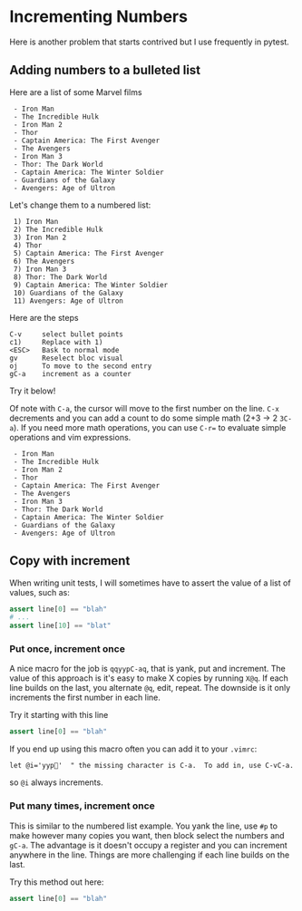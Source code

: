 # Incrementing Numbers

Here is another problem that starts contrived but I use frequently in pytest.

## Adding numbers to a bulleted list
Here are a list of some Marvel films
```
 - Iron Man
 - The Incredible Hulk
 - Iron Man 2
 - Thor
 - Captain America: The First Avenger
 - The Avengers
 - Iron Man 3
 - Thor: The Dark World
 - Captain America: The Winter Soldier
 - Guardians of the Galaxy
 - Avengers: Age of Ultron
```

Let's change them to a numbered list:
```
 1) Iron Man
 2) The Incredible Hulk
 3) Iron Man 2
 4) Thor
 5) Captain America: The First Avenger
 6) The Avengers
 7) Iron Man 3
 8) Thor: The Dark World
 9) Captain America: The Winter Soldier
 10) Guardians of the Galaxy
 11) Avengers: Age of Ultron
```

Here are the steps
```
C-v     select bullet points
c1)     Replace with 1)
<ESC>   Bask to normal mode
gv      Reselect bloc visual
oj      To move to the second entry
gC-a    increment as a counter
```
Try it below!

Of note with `C-a`, the cursor will move to the first number on the line. `C-x`
decrements and you can add a count to do some simple math (2+3 -> 2 `3C-a`).
If you need more math operations, you can use `C-r=` to evaluate simple operations
and vim expressions.

```
 - Iron Man                            
 - The Incredible Hulk                 
 - Iron Man 2                          
 - Thor                                
 - Captain America: The First Avenger  
 - The Avengers                        
 - Iron Man 3                          
 - Thor: The Dark World                
 - Captain America: The Winter Soldier 
 - Guardians of the Galaxy             
 - Avengers: Age of Ultron             
```
                                      
## Copy with increment
When writing unit tests, I will sometimes have to assert the value of a list
of values, such as:
```python
assert line[0] == "blah"
# ...
assert line[10] == "blat"
```

### Put once, increment once
A nice macro for the job is `qqyypC-aq`, that is yank, put and increment.
The value of this approach is it's easy to make X copies by running `X@q`.
If each line builds on the last, you alternate `@q`, edit, repeat.  The downside
is it only increments the first number in each line.

Try it starting with this line
```python
assert line[0] == "blah"
```

If you end up using this macro often you can add it to your `.vimrc`:
```vim
let @i='yyp'  " the missing character is C-a.  To add in, use C-vC-a.
```
so `@i` always increments.

### Put many times, increment once
This is similar to the numbered list example.  You yank the line, use `#p` to
make however many copies you want, then block select the numbers and `gC-a`.
The advantage is it doesn't occupy a register and you can increment anywhere
in the line.  Things are more challenging if each line builds on the last.

Try this method out here:
```python
assert line[0] == "blah"
```


